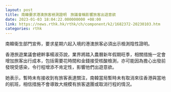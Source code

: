 ```yaml
---
layout: post
title: 南韓要求港澳旅客檢測證明　旅議會稱影響旅客出遊意欲
date: 2023-01-03 18:04:22.000000000 +08:00
link: https://news.rthk.hk/rthk/ch/component/k2/1682372-20230103.htm
categories: rthk
---
```


南韓衞生部門宣佈，要求星期六起入境的港澳旅客必須出示檢測陰性證明。

香港旅遊業議會總幹事楊淑芬說，業界將踏入農曆新年假期旺季，相關措施一定會增加旅客出行成本，包括需要花時間和金錢接受核酸檢測，亦可能因為擔心出發前發現受感染，令行程增添不肯定性，影響他們出遊意欲。

她表示，暫時未有接收到有旅客表達關注，南韓當局暫時未有取消來往香港與當地的航班，相信措施不會導致大規模有旅客退團或取消行程的情況。
